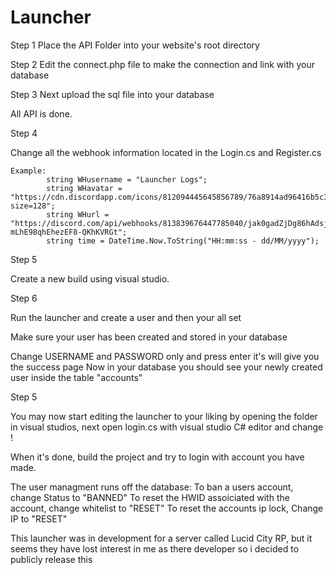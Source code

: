# Launcher
Step 1
Place the API Folder into your website's root directory

Step 2
Edit the connect.php file to make the connection and link with your database

Step 3 
Next upload the sql file into your database

All API is done.

Step 4

Change all the webhook information located in the Login.cs and Register.cs

```
Example:
        string WHusername = "Launcher Logs";
        string WHavatar = "https://cdn.discordapp.com/icons/812094445645856789/76a8914ad96416b5c35e689ce06d84fb.png?size=128";
        string WHurl = "https://discord.com/api/webhooks/813839676447785040/jak0gadZjDg86hAdsjJ0fP8P7tamFNJ4JLauB3KI2HU-mLhE98qhEhezEF8-QKhKVRGt";
        string time = DateTime.Now.ToString("HH:mm:ss - dd/MM/yyyy");
```

Step 5 

Create a new build using visual studio.

Step 6 

Run the launcher and create a user and then your all set

Make sure your user has been created and stored in your database

Change USERNAME and PASSWORD only and press enter it's will give you the success page
Now in your database you should see your newly created user inside the table "accounts"

Step 5

You may now start editing the launcher to your liking by opening the folder in visual studios,
next open login.cs with visual studio C# editor and change !

When it's done, build the project and try to login with account you have made.

The user managment runs off the database:
To ban a users account, change Status to "BANNED"
To reset the HWID assoiciated with the account, change whitelist to "RESET"
To reset the accounts ip lock, Change IP to "RESET"

This launcher was in development for a server called Lucid City RP, but it seems they have lost interest in me as there developer so i decided to publicly release this
